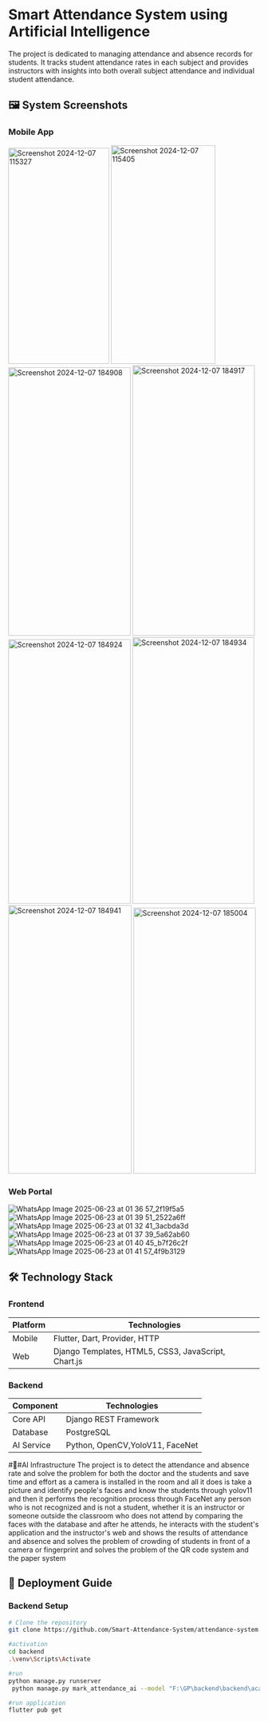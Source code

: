 # Smart Attendance System using Artificial Intelligence

The project is dedicated to managing attendance and absence records for students. It tracks student attendance rates in each subject and provides instructors with insights into both overall subject attendance and individual student attendance.

## 🖼️ System Screenshots

### Mobile App
<img width="202" height="433" alt="Screenshot 2024-12-07 115327" src="https://github.com/user-attachments/assets/23b9103b-5ae8-4d14-ae67-c00bb147c78e" />
<img width="209" height="438" alt="Screenshot 2024-12-07 115405" src="https://github.com/user-attachments/assets/0e4e7c32-6433-4706-8471-dce921ee1611" />
<img width="245" height="538" alt="Screenshot 2024-12-07 184908" src="https://github.com/user-attachments/assets/a07bdcc2-16fd-409a-a0c7-0454bb2883aa" />
<img width="245" height="542" alt="Screenshot 2024-12-07 184917" src="https://github.com/user-attachments/assets/cb742984-9a7e-4433-9018-13390b97326c" />
<img width="245" height="530" alt="Screenshot 2024-12-07 184924" src="https://github.com/user-attachments/assets/b517d719-0a12-40f4-bfa9-44d41834566c" />
<img width="244" height="534" alt="Screenshot 2024-12-07 184934" src="https://github.com/user-attachments/assets/d0660e2e-c7c4-4110-b330-f222c87cecf8" />
<img width="247" height="538" alt="Screenshot 2024-12-07 184941" src="https://github.com/user-attachments/assets/a0c3cc02-ba7c-4e70-8484-2b8c467f78b1" />
<img width="245" height="533" alt="Screenshot 2024-12-07 185004" src="https://github.com/user-attachments/assets/4f83afbb-0278-4171-a35e-672a3ac1eb6b" />


### Web Portal
![WhatsApp Image 2025-06-23 at 01 36 57_2f19f5a5](https://github.com/user-attachments/assets/7e71451d-86cc-49c4-8ebf-82d7104ef938)
![WhatsApp Image 2025-06-23 at 01 39 51_2522a6ff](https://github.com/user-attachments/assets/efb85b53-9c7a-4d32-92fe-1a8dd4df4d3a)
![WhatsApp Image 2025-06-23 at 01 32 41_3acbda3d](https://github.com/user-attachments/assets/cb95cff9-1b25-4502-a501-7cfdf4e1977d)
![WhatsApp Image 2025-06-23 at 01 37 39_5a62ab60](https://github.com/user-attachments/assets/3254aea5-ff85-47a6-a30c-989c3b7fbcd0)
![WhatsApp Image 2025-06-23 at 01 40 45_b7f26c2f](https://github.com/user-attachments/assets/82872935-2045-4b21-971a-2f360e9b954f)
![WhatsApp Image 2025-06-23 at 01 41 57_4f9b3129](https://github.com/user-attachments/assets/1a2c9f46-9254-42ac-ad5c-2072028b2016)


## 🛠 Technology Stack

### Frontend
| Platform | Technologies |
|----------|--------------|
| Mobile | Flutter, Dart, Provider, HTTP |
| Web | Django Templates, HTML5, CSS3, JavaScript, Chart.js |

### Backend
| Component | Technologies |
|-----------|--------------|
| Core API | Django REST Framework |
| Database | PostgreSQL |
| AI Service | Python, OpenCV,YoloV11, FaceNet |

##ِAI Infrastructure
The project is to detect the attendance and absence rate and solve the problem for both the doctor and the students and save time and effort as a camera is installed in the room and all it does is take a picture and identify people's faces and know the students through yolov11 and then it performs the recognition process through FaceNet any person who is not recognized and is not a student, whether it is an instructor or someone outside the classroom who does not attend by comparing the faces with the database and after he attends, he interacts with the student's application and the instructor's web and shows the results of attendance and absence and solves the problem of crowding of students in front of a camera or fingerprint and solves the problem of the QR code system and the paper system


## 🚀 Deployment Guide

### Backend Setup
```bash
# Clone the repository
git clone https://github.com/Smart-Attendance-System/attendance-system.git

#activation
cd backend
.\venv\Scripts\Activate   

#run
python manage.py runserver
 python manage.py mark_attendance_ai --model "F:\GP\backend\backend\academics\management\commands\model.pt" --dataset "F:\GP\backend\backend\academics\management\commands\dataset1.npz" --camera "http://192.168.1.25:8080/video"

#run application
flutter pub get                                                                                                                               

